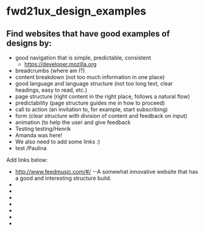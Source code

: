 # fwd21ux_design_examples

## Find websites that have good examples of designs by:

- good navigation that is simple, predictable, consistent
  - https://developer.mozilla.org
- breadcrumbs (where am I?)
- content breakdown (not too much information in one place)
- good language and language structure (not too long text, clear headings, easy to read, etc.)
- page structure (right content in the right place, follows a natural flow)
- predictability (page structure guides me in how to proceed)
- call to action (an invitation to, for example, start subscribing)
- form (clear structure with division of content and feedback on input)
- animation (to help the user and give feedback
- Testing testing/Henrik
- Amanda was here!
- We also need to add some links :)
- test /Paulina


Add links below:
- http://www.feedmusic.com/#/ --A somewhat innovative website that has a good and interesting structure build.
-
-
-
-
-
-
-

